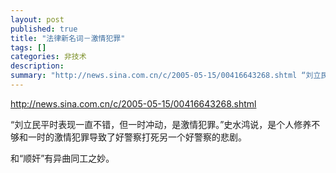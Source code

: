 ```yaml
---
layout: post
published: true
title: "法律新名词－激情犯罪"
tags: []
categories: 非技术    
description: 
summary: "http://news.sina.com.cn/c/2005-05-15/00416643268.shtml “刘立民平时表现一直不错，但一时冲动，是激情犯罪。”史水鸿说，是个人修养不够和一时的激情犯罪导致了好警察打死另一个好警察的悲剧。 "
---
```

http://news.sina.com.cn/c/2005-05-15/00416643268.shtml  
  
“刘立民平时表现一直不错，但一时冲动，是激情犯罪。”史水鸿说，是个人修养不够和一时的激情犯罪导致了好警察打死另一个好警察的悲剧。  
  
和“顺奸”有异曲同工之妙。